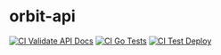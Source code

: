 # orbit-api

[![CI Validate API Docs](https://github.com/jmelowry/orbit-api/actions/workflows/ci-docs.yml/badge.svg)](https://github.com/jmelowry/orbit-api/actions/workflows/ci-docs.yml)
[![CI Go Tests](https://github.com/jmelowry/orbit-api/actions/workflows/ci-go.yml/badge.svg)](https://github.com/jmelowry/orbit-api/actions/workflows/ci-go.yml)
[![CI Test Deploy](https://github.com/jmelowry/orbit-api/actions/workflows/ci-deploy.yml/badge.svg)](https://github.com/jmelowry/orbit-api/actions/workflows/ci-deploy.yml)

